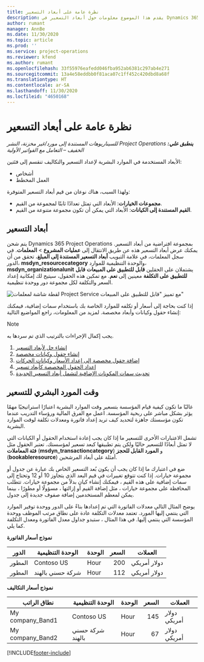 ```yaml
---
title: نظرة عامة على أبعاد التسعير
description: يقدم هذا الموضوع معلومات حول أبعاد التسعير في Dynamics 365 Project Operations.
author: rumant
manager: AnnBe
ms.date: 11/30/2020
ms.topic: article
ms.prod: ''
ms.service: project-operations
ms.reviewer: kfend
ms.author: rumant
ms.openlocfilehash: 33f55976eafedd046fba952ab6381c297ab4e271
ms.sourcegitcommit: 13a4e58eddbb0f81aca07c1ff452c420dbd8a68f
ms.translationtype: HT
ms.contentlocale: ar-SA
ms.lasthandoff: 11/30/2020
ms.locfileid: "4650168"
---
```

# <a name="pricing-dimensions-overview"></a>نظرة عامة على أبعاد التسعير

_**ينطبق علي:** ‏‫Project Operations للسيناريوهات المستندة إلى مورد/غير مخزنة‬، ‏‫النشر الخفيف – التعامل مع الفواتير الأولية‬_

الأبعاد المستخدمة في الموارد البشرية لإعداد التسعير والتكاليف تنقسم إلى فئتين:

- أشخاص
- العمل المخطط

ولهذا السبب، هناك نوعان من قيم أبعاد التسعير المتوفرة:

- **مجموعات الخيارات**: الأبعاد التي تمثل تعدادًا ثابتًا لمجموعة من القيم.
- **القيم المستندة إلى الكيانات**: الأبعاد التي يمكن أن تكون مجموعة متنوعة من القيم.

## <a name="pricing-dimensions"></a>أبعاد التسعير

يتم شحن Dynamics 365 Project Operations بمجموعة افتراضية من أبعاد التسعير. يمكنك عرض أبعاد التسعير هذه عن طريق الانتقال إلى **عمليات المشروع** > **المعلمات**. في سجل المعلمات، في علامة التبويب **أبعاد التسعير المستندة إلى المبلغ**، تحقق من أن الدور، **msdyn_resourcecategory** والوحدة التنظيمية للموارد، **msdyn_organizationalunit** يشتملان على الحقلين **قابل للتطبيق على المبيعات** **قابل للتطبيق على التكلفة** معينين إلى **نعم**. مع تمكين هذه الحقول، سيتيح لك إمكانية إعداد السعر والتكلفة لكل مجموعة دور ووحدة تنظيمية.

![لقطة شاشة لمعلمات Project Service مع تمييز "قابل للتطبيق على المبيعات"](media/PS-OOB-parameters.png)

إذا كنت بحاجة إلى أسعار أو تكلفه للموارد الخاصة بك باستخدام سمات إضافية، فيمكنك إنشاء حقول وكيانات وأبعاد مخصصة. لمزيد من المعلومات، راجع المواضيع التالية: 
  
  > [!NOTE]
  > يجب إكمال الإجراءات بالترتيب الذي تم سردها به.

1. [إنشاء حل لأبعاد التسعير](../sales/create-solution-custompd.md)
2. [إنشاء حقول وكيانات مخصصة](create-custom-fields-entities-pricing-dimensions.md)
3. [إضافة حقول مخصصة إلى إعداد الأسعار وكيانات الحركات ](add-custom-fields-price-setup-transactional-entities.md)
4. [إعداد الحقول المخصصة كأبعاد تسعير](set-up-custom-fields-pricing-dimensions.md)
5. [تحديث سمات المكونات الإضافية لتشمل أبعاد التسعير الجديدة](update-plugin-attributes-pd.md)


## <a name="pricing-human-resource-time"></a>وقت المورد البشري للتسعير
غالبًا ما تكون كيفية قيام المؤسسة بتسعير وقت الموارد البشرية اعتبارًا استراتيجيًا مهمًا يؤثر بشكل مباشر على ربحية المؤسسة. اعمل مع الفرق المالية ورؤساء التدريب عندما تكون مؤسستك جاهزة لتحديد كيف تريد إعداد فاتورة ومعدلات تكلفة لوقت الموارد البشرية.

تشمل الاعتبارات الأخرى للتسعير ما إذا كان يجب إعادة استخدام الحقول أو الكيانات التي لا تمثل أبعادًا للتسعير حاليًا ولكن يتم تطبيقها كبعد تسعير لمؤسستك. تعتبر الحقول مثل **فئة المعاملات** (**msdyn_transactioncategory**) و **المورد القابل للحجز** (**bookableresource**) أمثلة على أبعاد المرشحين. 

ضع في اعتبارك ما إذا كان يجب أن يكون بُعد التسعير الخاص بك عبارة عن جدول أو مجموعة خيارات. إذا كنت تتوقع تغييرات في قيم البعد الذي يتجاوز 10 أو 12 وتحتاج إلى سمات إضافية على هذه القيم ، فيمكنك إنشاء كيان بدلاً من مجموعة خيارات. تتطلب المحافظة على مجموعة خيارات ، مثل إضافة القيم أو إزالتها ، مسؤولًا أو مطورًا ، بينما يمكن لمعظم المستخدمين إضافة صفوف جديدة إلى جدول.

يوضح المثال التالي معدلات الفاتورة التي تم إعدادها بناءً على الدور ووحدة توفير الموارد التي ينتمي إليها المورد. تعتمد معدلات التكلفة عادة على نطاق مرتب الموظف ووحدة المؤسسة التي ينتمي إليها. في هذا المثال ، ستبدو جداول معدل الفاتورة ومعدل التكلفة كما يلي.

**نموذج أسعار الفاتورة**

| الدور        | الوحدة التنظيمية    |الوحدة      |السعر      |العملات  |
| ------------|-------------|----------|----------:|----------|
| المطور   | Contoso US  |Hour‬ | 200|دولار أمريكي     |
| المطور   | شركة حسني بالهند |Hour‬|   112|دولار أمريكي     |


**نموذج أسعار التكاليف**

| نطاق الراتب     | الوحدة التنظيمية    |الوحدة      |السعر      |العملات  |
| ----------------|-------------|----------|----------:|----------|
| My company_Band1 | Contoso US  |Hour‬ | 145|دولار أمريكي     |
| My company_Band2 | شركة حسني بالهند |Hour‬|   67|دولار أمريكي     |


[!INCLUDE[footer-include](../includes/footer-banner.md)]